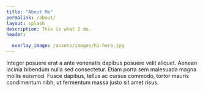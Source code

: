 ```yaml
---
title: "About Me"
permalink: /about/
layout: splash
description: This is what I do.
header:

  overlay_image: /assets/images/h1-hero.jpg
---
```



Integer posuere erat a ante venenatis dapibus posuere velit aliquet. Aenean lacinia bibendum nulla sed consectetur. Etiam porta sem malesuada magna mollis euismod. Fusce dapibus, tellus ac cursus commodo, tortor mauris condimentum nibh, ut fermentum massa justo sit amet risus.